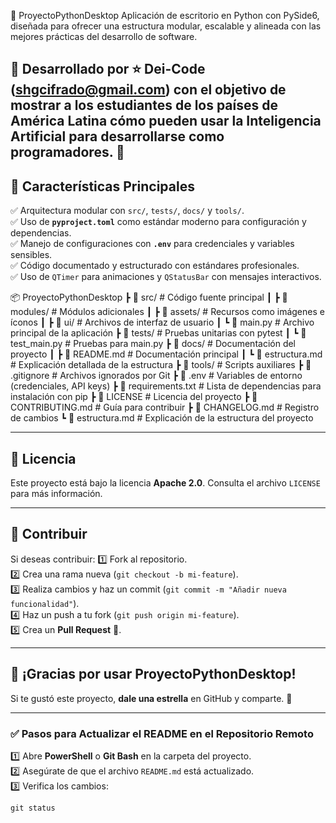📌 ProyectoPythonDesktop
Aplicación de escritorio en Python con PySide6, diseñada para ofrecer una estructura modular, escalable y alineada con las mejores prácticas del desarrollo de software.

📌 Desarrollado por ⭐ Dei-Code **(shgcifrado@gmail.com)** con el objetivo de mostrar a los estudiantes de los países de América Latina cómo pueden usar la Inteligencia Artificial para desarrollarse como programadores. 🚀
---

## 🚀 **Características Principales**
✅ Arquitectura modular con `src/`, `tests/`, `docs/` y `tools/`.  
✅ Uso de **`pyproject.toml`** como estándar moderno para configuración y dependencias.  
✅ Manejo de configuraciones con **`.env`** para credenciales y variables sensibles.  
✅ Código documentado y estructurado con estándares profesionales.  
✅ Uso de `QTimer` para animaciones y `QStatusBar` con mensajes interactivos.  



📦 ProyectoPythonDesktop
 ┣ 📂 src/                 # Código fuente principal
 ┃ ┣ 📂 modules/           # Módulos adicionales
 ┃ ┣ 📂 assets/            # Recursos como imágenes e íconos
 ┃ ┣ 📂 ui/                # Archivos de interfaz de usuario
 ┃ ┗ 📜 main.py            # Archivo principal de la aplicación
 ┣ 📂 tests/               # Pruebas unitarias con pytest
 ┃ ┗ 📜 test_main.py       # Pruebas para main.py
 ┣ 📂 docs/                # Documentación del proyecto
 ┃ ┣ 📜 README.md          # Documentación principal
 ┃ ┗ 📜 estructura.md      # Explicación detallada de la estructura
 ┣ 📂 tools/               # Scripts auxiliares
 ┣ 📜 .gitignore           # Archivos ignorados por Git
 ┣ 📜 .env                 # Variables de entorno (credenciales, API keys)
 ┣ 📜 requirements.txt     # Lista de dependencias para instalación con pip
 ┣ 📜 LICENSE              # Licencia del proyecto
 ┣ 📜 CONTRIBUTING.md      # Guía para contribuir
 ┣ 📜 CHANGELOG.md         # Registro de cambios
 ┗ 📜 estructura.md        # Explicación de la estructura del proyecto

---

## 📜 **Licencia**
Este proyecto está bajo la licencia **Apache 2.0**. Consulta el archivo `LICENSE` para más información.

---

## 🤝 **Contribuir**
Si deseas contribuir:
1️⃣ Fork al repositorio.  
2️⃣ Crea una rama nueva (`git checkout -b mi-feature`).  
3️⃣ Realiza cambios y haz un commit (`git commit -m "Añadir nueva funcionalidad"`).  
4️⃣ Haz un push a tu fork (`git push origin mi-feature`).  
5️⃣ Crea un **Pull Request** 🚀.  

---

## 🎯 **¡Gracias por usar ProyectoPythonDesktop!**  
Si te gustó este proyecto, **dale una estrella** en GitHub y comparte. 🚀  

---

### ✅ **Pasos para Actualizar el README en el Repositorio Remoto**
1️⃣ Abre **PowerShell** o **Git Bash** en la carpeta del proyecto.  
2️⃣ Asegúrate de que el archivo `README.md` está actualizado.  
3️⃣ Verifica los cambios:
   ```powershell
   git status


